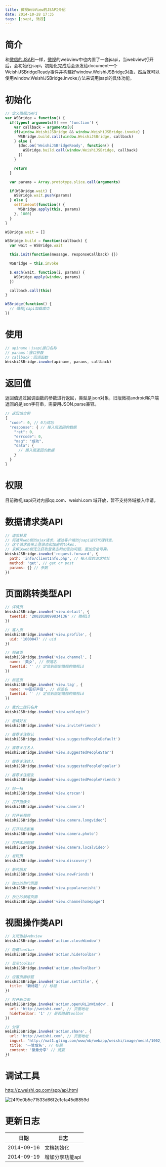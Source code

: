 ```yaml
---
title: 微视WebView的JSAPI介绍
date: 2014-10-28 17:35
tags: [jsapi, 微视]
---
```


# 简介

和[微信的JSAPI](http://qydev.weixin.qq.com/wiki/index.php?title=WeixinJS%E6%8E%A5%E5%8F%A3)一样，[微视](http://www.weishi.com)的webview中也内置了一套jsapi，当webview打开后，会初始化jsapi，初始化完成后会派发给document一个WeishiJSBridgeReady事件并构建好window.WeishiJSBridge对象，然后就可以使用window.WeishiJSBridge.invoke方法来调用jsapi的具体功能。

# 初始化

```javascript
// 定义微视JSAPI
var WSBridge = function() {
  if(typeof arguments[0] === 'function') {
    var callback = arguments[0]
    if(window.WeishiJSBridge && window.WeishiJSBridge.invoke) {
      WSBridge.build.call(window.WeishiJSBridge, callback)
    } else {
      $doc.on('WeishiJSBridgeReady', function() {
        WSBridge.build.call(window.WeishiJSBridge, callback)
      })
    }

    return
  }

  var params = Array.prototype.slice.call(arguments)

  if(WSBridge.wait) {
    WSBridge.wait.push(params)
  } else {
    setTimeout(function() {
      WSBridge.apply(this, params)
    }, 1000)
  }
}

WSBridge.wait = []

WSBridge.build = function(callback) {
  var wait = WSBridge.wait

  this.init(function(message, responseCallback) {})

  WSBridge = this.invoke

  $.each(wait, function(i, params) {
    WSBridge.apply(window, params)
  })

  callback.call(this)
}

WSBridge(function() {
  // 微视jsapi加载成功
})
```

# 使用

```javascript
// apiname：jsapi接口名称
// params：接口参数
// callback：回调函数
WeishiJSBridge.invoke(apiname, params, callback)
```

# 返回值

返回值通过回调函数的参数进行返回，类型是json对象，旧版微视android客户端返回的是json字符串，需要用JSON.parse兼容。

```javascript
// 返回值实例
{
  "code": 0, // 0为成功
  "response": { // 接入层返回的数据
    "ret": 0,
    "errcode": 0,
    "msg": "成功",
    "data": {
      // 接入层返回的数据
    }
  }
}
```

# 权限

目前微视jsapi只对内部qq.com、weishi.com 域开放，暂不支持外域接入申请。


# 数据请求类API

```javascript
// 请求转发
// 将通常web侧的ajax请求，通过客户端的jsapi进行代理转发，
// 这个请求会带上登录态和加密的token，
// 来解决web侧无法获取登录态和加密的问题，更加安全可靠。
WeishiJSBridge.invoke('request.forward', {
  path: 'info/clientInfo.php', // 接入层的请求地址
  method: 'get', // get or post
  params: {} // 参数
})
```

# 页面跳转类型API

```javascript
// 详情页
WeishiJSBridge.invoke('view.detail', {
  tweetid: '2002018099834136' // 微视id
})

// 客人页
WeishiJSBridge.invoke('view.profile', {
  uid: '1000047' // uid
})

// 频道页
WeishiJSBridge.invoke('view.channel', {
  name: '美女', // 频道名
  tweetid: '' // 定位到指定微视的微视id
})

// 标签页
WeishiJSBridge.invoke('view.tag', {
  name: '中国好声音', // 标签名
  tweetid: '' // 定位到指定微视的微视id
})

// 我的二维码名片
WeishiJSBridge.invoke('view.weblogin')

// 邀请好友
WeishiJSBridge.invoke('view.inviteFriends')

// 推荐关注默认
WeishiJSBridge.invoke('view.suggestedPeopleDefault')

// 推荐关注名人
WeishiJSBridge.invoke('view.suggestedPeopleStar')

// 推荐关注达人
WeishiJSBridge.invoke('view.suggestedPeoplePopular')

// 推荐关注朋友
WeishiJSBridge.invoke('view.suggestedPeopleFriends')

// 扫一扫
WeishiJSBridge.invoke('view.qrscan')

// 打开摄像头
WeishiJSBridge.invoke('view.camera')

// 打开长视频
WeishiJSBridge.invoke('view.camera.longvideo')

// 打开动态影集
WeishiJSBridge.invoke('view.camera.photo')

// 打开本地视频
WeishiJSBridge.invoke('view.camera.localvideo')

// 发现页
WeishiJSBridge.invoke('view.discovery')

// 新的朋友
WeishiJSBridge.invoke('view.newFriends')

// 独立的热门页面
WeishiJSBridge.invoke('view.popularweishi')

// 独立的频道页面
WeishiJSBridge.invoke('view.channelhomepage')
```

# 视图操作类API

```javascript
// 关闭当前webview
WeishiJSBridge.invoke('action.closeWindow')

// 隐藏toolbar
WeishiJSBridge.invoke('action.hideToolbar')

// 显示toolbar
WeishiJSBridge.invoke('action.showToolbar')

// 设置页面标题
WeishiJSBridge.invoke('action.setTitle', {
  title: '新标题' // 标题
})

// 打开新页面
WeishiJSBridge.invoke('action.openURLInWindow', {
  url: 'http://weishi.com', // 页面地址
  hideToolbar: '1' // 是否隐藏toolbar
})

// 分享
WeishiJSBridge.invoke('action.share', {
  url: 'http://weishi.com', // 页面地址
  imgurl: 'http://mat1.gtimg.com/www/mb/webapp/weishi/image/medal/1002_detail.png', // 图片地址
  title: '一赞成名', // 标题
  content: '徽章分享' // 摘要
})
```

# 调试工具

http://z.weishi.qq.com/app/api.html

![24f9e0b5e71533d66f2e1cfa45d8859d](https://cloud.githubusercontent.com/assets/546659/4806086/70ae1994-5e85-11e4-9290-597e12205206.png)

# 更新日志

日期 | 日志
-------- | --------
2014-09-16 | 文档初始化
2014-09-19 | 增加分享功能api